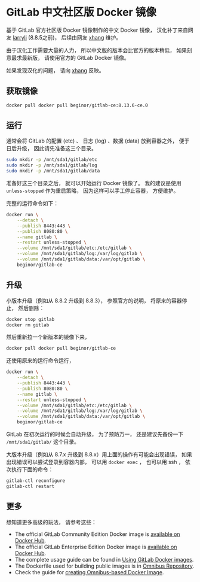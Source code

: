 # GitLab 中文社区版 Docker 镜像

基于 GitLab 官方社区版 Docker 镜像制作的中文 Docker 镜像， 汉化补丁来自网友 [larryli](https://gitlab.com/larryli/gitlab) (8.8.5之前)， 后续由网友 [xhang](https://gitlab.com/xhang/gitlab) 维护。

由于汉化工作需要大量的人力， 所以中文版的版本会比官方的版本稍低， 如果刻意最求最新版， 请使用官方的 GitLab Docker 镜像。

如果发现汉化的问题， 请向 [xhang](https://gitlab.com/xhang/gitlab) 反映。

## 获取镜像

```sh
docker pull docker pull beginor/gitlab-ce:8.13.6-ce.0
```

## 运行

通常会将 GitLab 的配置 (etc) 、 日志 (log) 、数据 (data) 放到容器之外， 便于日后升级， 因此请先准备这三个目录。

```sh
sudo mkdir -p /mnt/sda1/gitlab/etc
sudo mkdir -p /mnt/sda1/gitlab/log
sudo mkdir -p /mnt/sda1/gitlab/data
```
准备好这三个目录之后， 就可以开始运行 Docker 镜像了。 我的建议是使用`unless-stopped` 作为重启策略， 因为这样可以手工停止容器， 方便维护。

完整的运行命令如下：

```sh
docker run \
    --detach \
    --publish 8443:443 \
    --publish 8080:80 \
    --name gitlab \
    --restart unless-stopped \
    --volume /mnt/sda1/gitlab/etc:/etc/gitlab \
    --volume /mnt/sda1/gitlab/log:/var/log/gitlab \
    --volume /mnt/sda1/gitlab/data:/var/opt/gitlab \
    beginor/gitlab-ce
```

## 升级

小版本升级（例如从 8.8.2 升级到 8.8.3）， 参照官方的说明， 将原来的容器停止， 然后删除：

```sh
docker stop gitlab
docker rm gitlab
```

然后重新拉一个新版本的镜像下来， 

```sh
docker pull docker pull beginor/gitlab-ce
```

还使用原来的运行命令运行， 

```sh
docker run \
    --detach \
    --publish 8443:443 \
    --publish 8080:80 \
    --name gitlab \
    --restart unless-stopped \
    --volume /mnt/sda1/gitlab/etc:/etc/gitlab \
    --volume /mnt/sda1/gitlab/log:/var/log/gitlab \
    --volume /mnt/sda1/gitlab/data:/var/opt/gitlab \
    beginor/gitlab-ce
```

GitLab 在初次运行的时候会自动升级， 为了预防万一， 还是建议先备份一下 `/mnt/sda1/gitlab/` 这个目录。

大版本升级（例如从 8.7.x 升级到 8.8.x）用上面的操作有可能会出现错误， 如果出现错误可以尝试登录到容器内部， 可以用 `docker exec` ， 也可以用 ssh ， 依次执行下面的命令：

```sh
gitlab-ctl reconfigure
gitlab-ctl restart
```

## 更多

想知道更多高级的玩法， 请参考这些： 

- The official GitLab Community Edition Docker image is [available on Docker Hub](https://registry.hub.docker.com/u/gitlab/gitlab-ce/).
- The official GitLab Enterprise Edition Docker image is [available on Docker Hub](https://registry.hub.docker.com/u/gitlab/gitlab-ee/).
- The complete usage guide can be found in [Using GitLab Docker images](http://doc.gitlab.com/omnibus/docker/).
- The Dockerfile used for building public images is in [Omnibus Repository](https://gitlab.com/gitlab-org/omnibus-gitlab/tree/master/docker).
- Check the guide for [creating Omnibus-based Docker Image](http://doc.gitlab.com/omnibus/build/README.html#Build-Docker-image).